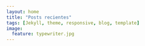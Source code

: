 ```yaml
---
layout: home
title: "Posts recientes"
tags: [Jekyll, theme, responsive, blog, template]
image:
  feature: typewriter.jpg
---
```

